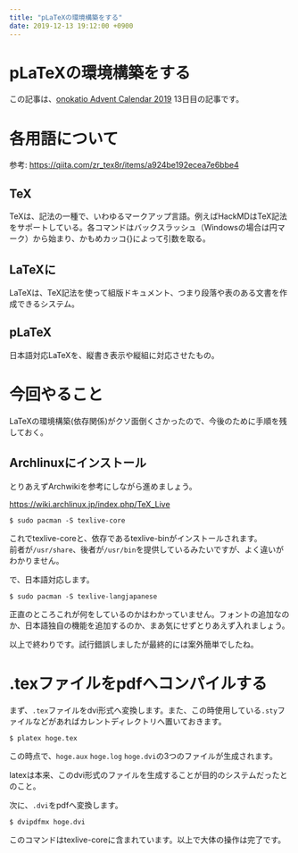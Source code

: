 ```yaml
---
title: "pLaTeXの環境構築をする"
date: 2019-12-13 19:12:00 +0900
---
```


pLaTeXの環境構築をする
===

この記事は、[onokatio Advent Calendar 2019](/adventcalendar/2019/onokatio) 13日目の記事です。  


# 各用語について

参考: https://qiita.com/zr_tex8r/items/a924be192ecea7e6bbe4

## TeX

TeXは、記法の一種で、いわゆるマークアップ言語。例えばHackMDはTeX記法をサポートしている。各コマンドはバックスラッシュ（Windowsの場合は円マーク）から始まり、かもめカッコ{}によって引数を取る。

## LaTeXに

LaTeXは、TeX記法を使って組版ドキュメント、つまり段落や表のある文書を作成できるシステム。

## pLaTeX

日本語対応LaTeXを、縦書き表示や縦組に対応させたもの。

# 今回やること

LaTeXの環境構築(依存関係)がクソ面倒くさかったので、今後のために手順を残しておく。

## Archlinuxにインストール

とりあえずArchwikiを参考にしながら進めましょう。

https://wiki.archlinux.jp/index.php/TeX_Live

```
$ sudo pacman -S texlive-core
```

これでtexlive-coreと、依存であるtexlive-binがインストールされます。  
前者が`/usr/share`、後者が`/usr/bin`を提供しているみたいですが、よく違いがわかりません。

で、日本語対応します。


```
$ sudo pacman -S texlive-langjapanese
```

正直のところこれが何をしているのかはわかっていません。フォントの追加なのか、日本語独自の機能を追加するのか、まあ気にせずとりあえず入れましょう。

以上で終わりです。試行錯誤しましたが最終的には案外簡単でしたね。

# .texファイルをpdfへコンパイルする

まず、`.tex`ファイルをdvi形式へ変換します。また、この時使用している`.sty`ファイルなどがあればカレントディレクトリへ置いておきます。

```
$ platex hoge.tex
```

この時点で、`hoge.aux` `hoge.log` `hoge.dvi`の3つのファイルが生成されます。

latexは本来、このdvi形式のファイルを生成することが目的のシステムだったとのこと。

次に、`.dvi`をpdfへ変換します。

```
$ dvipdfmx hoge.dvi
```

このコマンドはtexlive-coreに含まれています。以上で大体の操作は完了です。